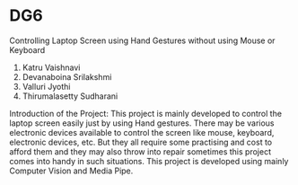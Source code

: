 # DG6
Controlling Laptop Screen using Hand Gestures without using Mouse or Keyboard

1) Katru Vaishnavi
2) Devanaboina Srilakshmi 
3) Valluri Jyothi 
4) Thirumalasetty Sudharani 

Introduction of the Project:
  This project is mainly developed to control the laptop screen easily just by using Hand gestures. There may be various electronic devices available to control the screen like mouse, keyboard, electronic devices, etc. But they all require some practising and cost to afford them and they may also throw into repair sometimes this project comes into handy in such situations. This project is developed using mainly Computer Vision and Media Pipe.

